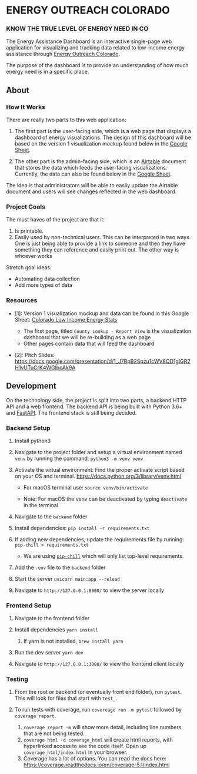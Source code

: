 # ENERGY OUTREACH COLORADO
### KNOW THE TRUE LEVEL OF ENERGY NEED IN CO

The Energy Assistance Dashboard is an interactive single-page web
application for visualizing and tracking data related to low-income
energy assistance through [Energy Outreach Colorado](https://www.energyoutreach.org/).

The purpose of the dashboard is to provide an understanding of how
much energy need is in a specific place.

## About
### How It Works
There are really two parts to this web application:

1. The first part is the user-facing side, which is a web page that
   displays a dashboard of energy visualizations. The design of this
   dashboard will be based on the version 1 visualization mockup
   found below in the [Google Sheet](#resources).

2. The other part is the admin-facing side, which is an
   [Airtable](https://airtable.com) document that stores the data
   which feeds the user-facing visualizations. Currently, the data
   can also be found below in the [Google Sheet](#resources).

The idea is that administrators will be able to easily update
the Airtable document and users will see changes reflected in the web
dashboard.

### Project Goals
The must haves of the project are that it:

1. Is printable.
2. Easily used by non-technical users. This can be interpreted in two ways. One is just being able to provide a link to someone and then they have something they can reference and easily print out. The other way is whoever works

Stretch goal ideas:
* Automating data collection
* Add more types of data

### Resources

- [1]: Version 1 visualization mockup and data can be found in this
  Google Sheet: [Colorado Low Income Energy Stats](https://docs.google.com/spreadsheets/u/3/d/1e6nSz5Mw8kloFNkSN-xi2IjnSP_pclgJy7U1C1fBx68/edit?usp=sharing)
  - The first page, titled `County Lookup - Report View` is the
    visualization dashboard that we will be re-building as a web page
  - Other pages contain data that will feed the dashboard

- [2]: Pitch Slides: https://docs.google.com/presentation/d/1_J7BpB2Spzu1cWV8QD1gIGR2H1vUTuCrK4WGlpoAk9A

## Development
On the technology side, the project is split into two parts, a backend
HTTP API and a web frontend. The backend API is being built with
Python 3.6+ and [FastAPI](https://fastapi.tiangolo.com/). The
frontend stack is still being decided.

### Backend Setup
1. Install python3

1. Navigate to the project folder and setup a virtual environment named `venv` by running the command:
`python3 -m venv venv`

1. Activate the virtual environment:
Find the proper activate script based on your OS and terminal.  https://docs.python.org/3/library/venv.html

   - For macOS terminal use: `source venv/bin/activate`

   - Note: For macOS the venv can be deactivated by typing `deactivate` in the terminal

1. Navigate to the `backend` folder

1. Install dependencies:
`pip install -r requirements.txt`

1. If adding new dependencies, update the requirements file by running:
`pip-chill > requirements.txt`

    - We are using [`pip-chill`](https://pypi.org/project/pip-chill/) which will only list top-level requirements.

1. Add the `.env` file to the `backend` folder

1. Start the server
`uvicorn main:app --reload`

1. Navigate to `http://127.0.0.1:8000/` to view the server locally

### Frontend Setup
1. Navigate to the frontend folder

1. Install dependencies `yarn install`
   1. If yarn is not installed, `brew install yarn`

1. Run the dev server `yarn dev`

1. Navigate to `http://127.0.0.1:3000/` to view the frontend client locally

### Testing

1. From the root or backend (or eventually front end folder), run `pytest`. 
This will look for files that start with `test_`.

1. To run tests with coverage, run `covereage run -m pytest` 
followed by `coverage report`.

    1. `coverage report -m` will show more detail, including line numbers that are not being tested.
    1. `coverage html -d coverage_html` will create html reports, with hyperlinked access to see the code itself. 
    Open up `coverage_html/index.html` in your browser.
    1. Coverage has a lot of options. You can read the docs here: https://coverage.readthedocs.io/en/coverage-5.1/index.html 
